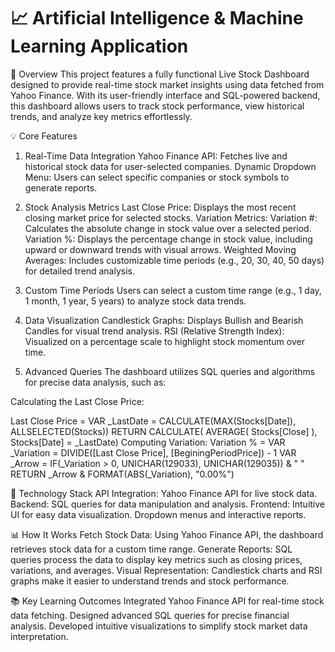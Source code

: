 # 📈 Artificial Intelligence & Machine Learning Application


📝 Overview
This project features a fully functional Live Stock Dashboard designed to provide real-time stock market insights using data fetched from Yahoo Finance. With its user-friendly interface and SQL-powered backend, this dashboard allows users to track stock performance, view historical trends, and analyze key metrics effortlessly.

💡 Core Features
1. Real-Time Data Integration
Yahoo Finance API: Fetches live and historical stock data for user-selected companies.
Dynamic Dropdown Menu: Users can select specific companies or stock symbols to generate reports.

3. Stock Analysis Metrics
Last Close Price: Displays the most recent closing market price for selected stocks.
Variation Metrics:
Variation #: Calculates the absolute change in stock value over a selected period.
Variation %: Displays the percentage change in stock value, including upward or downward trends with visual arrows.
Weighted Moving Averages: Includes customizable time periods (e.g., 20, 30, 40, 50 days) for detailed trend analysis.

5. Custom Time Periods
Users can select a custom time range (e.g., 1 day, 1 month, 1 year, 5 years) to analyze stock data trends.

7. Data Visualization
Candlestick Graphs: Displays Bullish and Bearish Candles for visual trend analysis.
RSI (Relative Strength Index): Visualized on a percentage scale to highlight stock momentum over time.

9. Advanced Queries
The dashboard utilizes SQL queries and algorithms for precise data analysis, such as:

Calculating the Last Close Price:

Last Close Price = 
VAR _LastDate = CALCULATE(MAX(Stocks[Date]), ALLSELECTED(Stocks))
RETURN
CALCULATE( AVERAGE( Stocks[Close] ), Stocks[Date] = _LastDate)
Computing Variation:
Variation % = 
VAR _Variation = DIVIDE([Last Close Price], [BeginingPeriodPrice]) - 1
VAR _Arrow = IF(_Variation > 0, UNICHAR(129033), UNICHAR(129035)) & " "
RETURN
_Arrow & FORMAT(ABS(_Variation), "0.00%")

📂 Technology Stack
API Integration: Yahoo Finance API for live stock data.
Backend: SQL queries for data manipulation and analysis.
Frontend:
Intuitive UI for easy data visualization.
Dropdown menus and interactive reports.

📊 How It Works
Fetch Stock Data: Using Yahoo Finance API, the dashboard retrieves stock data for a custom time range.
Generate Reports: SQL queries process the data to display key metrics such as closing prices, variations, and averages.
Visual Representation: Candlestick charts and RSI graphs make it easier to understand trends and stock performance.

📚 Key Learning Outcomes
Integrated Yahoo Finance API for real-time stock data fetching.
Designed advanced SQL queries for precise financial analysis.
Developed intuitive visualizations to simplify stock market data interpretation.


